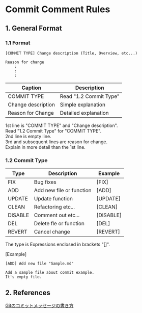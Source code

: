 # Commit Comment Rules
## 1. General Format
### 1.1 Format
```
[COMMIT TYPE] Change description (Title, Overview, etc...)  
  
Reason for change  
    :  
    :  
    :  
```

|Caption|Description|
|---|---|
|COMMIT TYPE|Read "1.2 Commit Type"|
|Change description|Simple explanation|
|Reason for Change|Detailed explanation|
  
1st line is "COMMIT TYPE" and "Change description".  
Read "1.2 Commit Type" for "COMMIT TYPE".  
2nd line is empty line.  
3rd and subsequent lines are reason for change.  
Explain in more detail than the 1st line.  

### 1.2 Commit Type
|Type|Description|Example|
|---|---|---|
|FIX|Bug fixes|[FIX]|
|ADD|Add new file or function|[ADD]|
|UPDATE|Update function|[UPDATE]|
|CLEAN|Refactoring etc...|[CLEAN]|
|DISABLE|Comment out etc...|[DISABLE]|
|DEL|Delete fle or function|[DEL]|
|REVERT|Cancel change|[REVERT]|

The type is Expressions enclosed in brackets "[]".

[Example]
~~~
[ADD] Add new file "Sample.md"

Add a sample file about commit example.
It's empty file.
~~~

## 2. References
[Gitのコミットメッセージの書き方](https://qiita.com/itosho/items/9565c6ad2ffc24c09364)